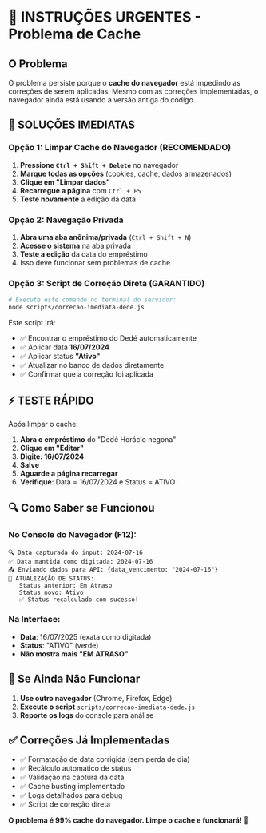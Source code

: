 # 🚨 INSTRUÇÕES URGENTES - Problema de Cache

## O Problema
O problema persiste porque o **cache do navegador** está impedindo as correções de serem aplicadas. Mesmo com as correções implementadas, o navegador ainda está usando a versão antiga do código.

## 🎯 SOLUÇÕES IMEDIATAS

### Opção 1: Limpar Cache do Navegador (RECOMENDADO)
1. **Pressione `Ctrl + Shift + Delete`** no navegador
2. **Marque todas as opções** (cookies, cache, dados armazenados)
3. **Clique em "Limpar dados"**
4. **Recarregue a página** com `Ctrl + F5`
5. **Teste novamente** a edição da data

### Opção 2: Navegação Privada
1. **Abra uma aba anônima/privada** (`Ctrl + Shift + N`)
2. **Acesse o sistema** na aba privada
3. **Teste a edição** da data do empréstimo
4. Isso deve funcionar sem problemas de cache

### Opção 3: Script de Correção Direta (GARANTIDO)
```bash
# Execute este comando no terminal do servidor:
node scripts/correcao-imediata-dede.js
```

Este script irá:
- ✅ Encontrar o empréstimo do Dedé automaticamente
- ✅ Aplicar data **16/07/2024** 
- ✅ Aplicar status **"Ativo"**
- ✅ Atualizar no banco de dados diretamente
- ✅ Confirmar que a correção foi aplicada

## ⚡ TESTE RÁPIDO

Após limpar o cache:

1. **Abra o empréstimo** do "Dedé Horácio negona"
2. **Clique em "Editar"**
3. **Digite: 16/07/2024**
4. **Salve**
5. **Aguarde a página recarregar**
6. **Verifique**: Data = 16/07/2024 e Status = ATIVO

## 🔍 Como Saber se Funcionou

### No Console do Navegador (F12):
```
🔍 Data capturada do input: 2024-07-16
✅ Data mantida como digitada: 2024-07-16
📤 Enviando dados para API: {data_vencimento: "2024-07-16"}
🔄 ATUALIZAÇÃO DE STATUS:
   Status anterior: Em Atraso
   Status novo: Ativo
   ✅ Status recalculado com sucesso!
```

### Na Interface:
- **Data**: 16/07/2025 (exata como digitada)
- **Status**: "ATIVO" (verde)
- **Não mostra mais "EM ATRASO"**

## 🚀 Se Ainda Não Funcionar

1. **Use outro navegador** (Chrome, Firefox, Edge)
2. **Execute o script** `scripts/correcao-imediata-dede.js`
3. **Reporte os logs** do console para análise

## ✅ Correções Já Implementadas

- ✅ Formatação de data corrigida (sem perda de dia)
- ✅ Recálculo automático de status
- ✅ Validação na captura da data
- ✅ Cache busting implementado
- ✅ Logs detalhados para debug
- ✅ Script de correção direta

**O problema é 99% cache do navegador. Limpe o cache e funcionará!** 🎯 